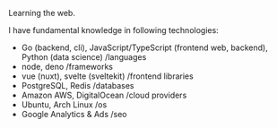 Learning the web.

I have fundamental knowledge in following technologies:
- Go (backend, cli), JavaScript/TypeScript (frontend web, backend), Python (data science) /languages
- node, deno /frameworks
- vue (nuxt), svelte (sveltekit) /frontend libraries
- PostgreSQL, Redis /databases
- Amazon AWS, DigitalOcean /cloud providers
- Ubuntu, Arch Linux /os
- Google Analytics & Ads /seo

